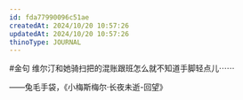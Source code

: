 ```yaml
---
id: fda77990096c51ae
createdAt: 2024/10/20 10:57:26
updatedAt: 2024/10/20 10:57:26
thinoType: JOURNAL
---
```

#金句 维尔汀和她骑扫把的混账跟班怎么就不知道手脚轻点儿⋯⋯

——兔毛手袋，《小梅斯梅尔·长夜未逝-回望》